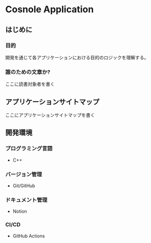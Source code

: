 # Cosnole Application

## はじめに

### 目的

開発を通じて各アプリケーションにおける目的のロジックを理解する。

### 誰のための文章か?

ここに読書対象者を書く

## アプリケーションサイトマップ

ここにアプリケーションサイトマップを書く

## 開発環境

### プログラミング言語

- C++

### バージョン管理

- Git/GitHub

### ドキュメント管理

- Notion

### CI/CD

- GitHub Actions
